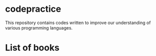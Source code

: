 # codepractice
This repository contains codes written to improve our understanding of various programming languages.

# List of books 
